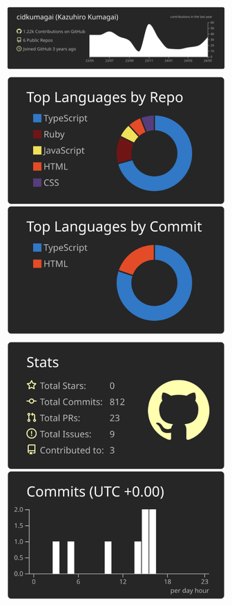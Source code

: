 <!--
**cidkumagai/cidkumagai** is a ✨ _special_ ✨ repository because its `README.md` (this file) appears on your GitHub profile.

Here are some ideas to get you started:

- 🔭 I’m currently working on ...
- 🌱 I’m currently learning ...
- 👯 I’m looking to collaborate on ...
- 🤔 I’m looking for help with ...
- 💬 Ask me about ...
- 📫 How to reach me: ...
- 😄 Pronouns: ...
- ⚡ Fun fact: ...
-->

[![](https://raw.githubusercontent.com/cidkumagai/cidkumagai/master/profile-summary-card-output/apprentice/0-profile-details.svg)](https://github.com/vn7n24fzkq/github-profile-summary-cards)

[![](https://raw.githubusercontent.com/cidkumagai/cidkumagai/master/profile-summary-card-output/apprentice/1-repos-per-language.svg)](https://github.com/vn7n24fzkq/github-profile-summary-cards) [![](https://raw.githubusercontent.com/cidkumagai/cidkumagai/master/profile-summary-card-output/apprentice/2-most-commit-language.svg)](https://github.com/vn7n24fzkq/github-profile-summary-cards)


[![](https://raw.githubusercontent.com/cidkumagai/cidkumagai/master/profile-summary-card-output/apprentice/3-stats.svg)](https://github.com/vn7n24fzkq/github-profile-summary-cards) [![](https://raw.githubusercontent.com/cidkumagai/cidkumagai/master/profile-summary-card-output/apprentice/4-productive-time.svg)](https://github.com/vn7n24fzkq/github-profile-summary-cards)
